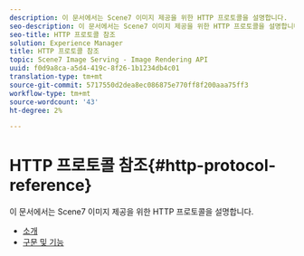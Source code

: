 ```yaml
---
description: 이 문서에서는 Scene7 이미지 제공을 위한 HTTP 프로토콜을 설명합니다.
seo-description: 이 문서에서는 Scene7 이미지 제공을 위한 HTTP 프로토콜을 설명합니다.
seo-title: HTTP 프로토콜 참조
solution: Experience Manager
title: HTTP 프로토콜 참조
topic: Scene7 Image Serving - Image Rendering API
uuid: f0d9a8ca-a5d4-419c-8f26-1b1234db4c01
translation-type: tm+mt
source-git-commit: 5717550d2dea8ec086875e770ff8f200aaa75ff3
workflow-type: tm+mt
source-wordcount: '43'
ht-degree: 2%

---
```



# HTTP 프로토콜 참조{#http-protocol-reference}

이 문서에서는 Scene7 이미지 제공을 위한 HTTP 프로토콜을 설명합니다.

* [소개](/help/aem-is-ir-api/is-api/http-ref/image-serving-api-ref/c-http-protocol-reference/c-introduction/c-introduction.md)
* [구문 및 기능](/help/aem-is-ir-api/is-api/http-ref/image-serving-api-ref/c-http-protocol-reference/c-syntax-and-features/c-syntax-and-features.md)

